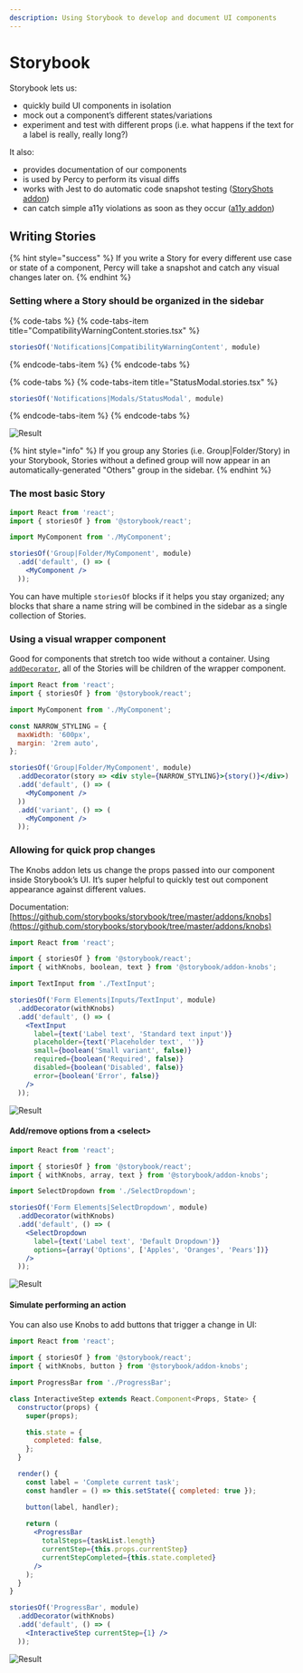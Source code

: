 ```yaml
---
description: Using Storybook to develop and document UI components
---
```


# Storybook

Storybook lets us:

* quickly build UI components in isolation
* mock out a component’s different states/variations
* experiment and test with different props \(i.e. what happens if the text for a label is really, really long?\)

It also:

* provides documentation of our components
* is used by Percy to perform its visual diffs
* works with Jest to do automatic code snapshot testing \([StoryShots addon](https://github.com/storybooks/storybook/tree/master/addons/storyshots/storyshots-core)\)
* can catch simple a11y violations as soon as they occur \([a11y addon](https://github.com/storybooks/storybook/tree/master/addons/a11y)\)

## Writing Stories

{% hint style="success" %}
If you write a Story for every different use case or state of a component, Percy will take a snapshot and catch any visual changes later on.
{% endhint %}

### Setting where a Story should be organized in the sidebar

{% code-tabs %}
{% code-tabs-item title="CompatibilityWarningContent.stories.tsx" %}
```jsx
storiesOf('Notifications|CompatibilityWarningContent', module)
```
{% endcode-tabs-item %}
{% endcode-tabs %}

{% code-tabs %}
{% code-tabs-item title="StatusModal.stories.tsx" %}
```jsx
storiesOf('Notifications|Modals/StatusModal', module)
```
{% endcode-tabs-item %}
{% endcode-tabs %}

![Result](../.gitbook/assets/screen-shot-2019-04-19-at-4.52.20-pm.png)

{% hint style="info" %}
If you group any Stories \(i.e. Group\|Folder/Story\) in your Storybook, Stories without a defined group will now appear in an automatically-generated "Others" group in the sidebar.
{% endhint %}

### The most basic Story

```jsx
import React from 'react';
import { storiesOf } from '@storybook/react';

import MyComponent from './MyComponent';

storiesOf('Group|Folder/MyComponent', module)
  .add('default', () => (
    <MyComponent />
  ));
```

You can have multiple `storiesOf` blocks if it helps you stay organized; any blocks that share a name string will be combined in the sidebar as a single collection of Stories.

### Using a visual wrapper component

Good for components that stretch too wide without a container. Using [`addDecorator`](https://storybook.js.org/docs/addons/introduction/#storybook-decorators), all of the Stories will be children of the wrapper component.

```jsx
import React from 'react';
import { storiesOf } from '@storybook/react';

import MyComponent from './MyComponent';

const NARROW_STYLING = {
  maxWidth: '600px',
  margin: '2rem auto',
};

storiesOf('Group|Folder/MyComponent', module)
  .addDecorator(story => <div style={NARROW_STYLING}>{story()}</div>)
  .add('default', () => (
    <MyComponent />
  ))
  .add('variant', () => (
    <MyComponent />
  ));
```

### Allowing for quick prop changes

The Knobs addon lets us change the props passed into our component inside Storybook’s UI. It’s super helpful to quickly test out component appearance against different values.

Documentation: [https://github.com/storybooks/storybook/tree/master/addons/knobs](https://github.com/storybooks/storybook/tree/master/addons/knobs)

```jsx
import React from 'react';

import { storiesOf } from '@storybook/react';
import { withKnobs, boolean, text } from '@storybook/addon-knobs';

import TextInput from './TextInput';

storiesOf('Form Elements|Inputs/TextInput', module)
  .addDecorator(withKnobs)
  .add('default', () => (
    <TextInput
      label={text('Label text', 'Standard text input')}
      placeholder={text('Placeholder text', '')}
      small={boolean('Small variant', false)}
      required={boolean('Required', false)}
      disabled={boolean('Disabled', false)}
      error={boolean('Error', false)}
    />
  ));
```

![Result](../.gitbook/assets/screen-shot-2019-04-19-at-4.29.25-pm.png)

#### Add/remove options from a &lt;select&gt;

```jsx
import React from 'react';

import { storiesOf } from '@storybook/react';
import { withKnobs, array, text } from '@storybook/addon-knobs';

import SelectDropdown from './SelectDropdown';

storiesOf('Form Elements|SelectDropdown', module)
  .addDecorator(withKnobs)
  .add('default', () => (
    <SelectDropdown
      label={text('Label text', 'Default Dropdown')}
      options={array('Options', ['Apples', 'Oranges', 'Pears'])}
    />
  ));
```

![Result](../.gitbook/assets/screen-shot-2019-04-19-at-4.35.59-pm.png)

#### Simulate performing an action

You can also use Knobs to add buttons that trigger a change in UI:

```jsx
import React from 'react';

import { storiesOf } from '@storybook/react';
import { withKnobs, button } from '@storybook/addon-knobs';

import ProgressBar from './ProgressBar';

class InteractiveStep extends React.Component<Props, State> {
  constructor(props) {
    super(props);

    this.state = {
      completed: false,
    };
  }

  render() {
    const label = 'Complete current task';
    const handler = () => this.setState({ completed: true });

    button(label, handler);
    
    return (
      <ProgressBar
        totalSteps={taskList.length}
        currentStep={this.props.currentStep}
        currentStepCompleted={this.state.completed}
      />
    );
  }
}

storiesOf('ProgressBar', module)
  .addDecorator(withKnobs)
  .add('default', () => (
    <InteractiveStep currentStep={1} />
  ));
```

![Result](../.gitbook/assets/screen-shot-2019-04-19-at-4.42.02-pm.png)

